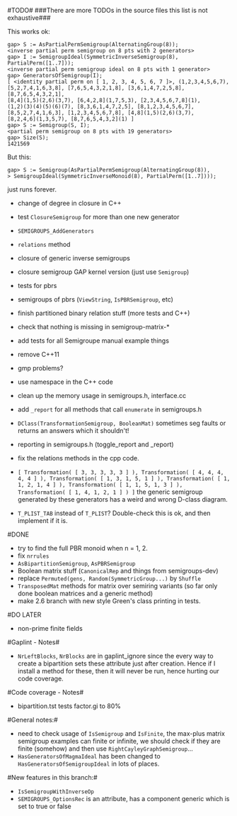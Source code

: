 #TODO#
###There are more TODOs in the source files this list is not exhaustive###

This works ok:

    gap> S := AsPartialPermSemigroup(AlternatingGroup(8));  
    <inverse partial perm semigroup on 8 pts with 2 generators>
    gap> I := SemigroupIdeal(SymmetricInverseSemigroup(8), PartialPerm([1..7]));
    <inverse partial perm semigroup ideal on 8 pts with 1 generator>
    gap> GeneratorsOfSemigroup(I);
    [ <identity partial perm on [ 1, 2, 3, 4, 5, 6, 7 ]>, (1,2,3,4,5,6,7),
    [5,2,7,4,1,6,3,8], [7,6,5,4,3,2,1,8], [3,6,1,4,7,2,5,8], [8,7,6,5,4,3,2,1],
    [8,4](1,5)(2,6)(3,7), [6,4,2,8](1,7,5,3), [2,3,4,5,6,7,8](1),
    (1,2)(3)(4)(5)(6)(7), [8,3,6,1,4,7,2,5], [8,1,2,3,4,5,6,7],
    [8,5,2,7,4,1,6,3], [1,2,3,4,5,6,7,8], [4,8](1,5)(2,6)(3,7),
    [8,2,4,6](1,3,5,7), [8,7,6,5,4,3,2](1) ]
    gap> S := Semigroup(S, I);
    <partial perm semigroup on 8 pts with 19 generators>
    gap> Size(S);
    1421569
 
But this:

    gap> S := Semigroup(AsPartialPermSemigroup(AlternatingGroup(8)),
    > SemigroupIdeal(SymmetricInverseMonoid(8), PartialPerm([1..7])));
    
just runs forever.

* change of degree in closure in C++
* test `ClosureSemigroup` for more than one new generator
* `SEMIGROUPS_AddGenerators`
* `relations` method
* closure of generic inverse semigroups
* closure semigroup GAP kernel version (just use `Semigroup`)


* tests for pbrs 
* semigroups of pbrs (`ViewString`, `IsPBRSemigroup`, etc)
* finish partitioned binary relation stuff (more tests and C++)
* check that nothing is missing in semigroup-matrix-*
* add tests for all Semigroupe manual example things
* remove C++11
* gmp problems?
* use namespace in the C++ code
* clean up the memory usage in semigroups.h, interface.cc
* add `_report` for all methods that call `enumerate` in semigroups.h
* `DClass(TransformationSemigroup, BooleanMat)` sometimes seg faults or returns an answers which it shouldn't!
* reporting in semigroups.h (toggle_report and _report)
* fix the relations methods in the cpp code.
* `[ Transformation( [ 3, 3, 3, 3, 3 ] ), Transformation( [ 4, 4, 4, 4, 4 ] ),
  Transformation( [ 1, 3, 1, 5, 1 ] ), Transformation( [ 1, 1, 2, 1, 4 ] ),
  Transformation( [ 1, 1, 5, 1, 3 ] ), Transformation( [ 1, 4, 1, 2, 1 ] ) ]`
  the generic semigroup generated by these generators has a weird and wrong
  D-class diagram. 
* `T_PLIST_TAB` instead of `T_PLIST`? Double-check this is ok, and then implement if it is.

#DONE
* try to find the full PBR monoid when n = 1, 2. 
* fix `nrrules`
* `AsBipartitionSemigroup`, `AsPBRSemigroup`
* Boolean matrix stuff (`CanonicalRep` and things from semigroups-dev)
* replace `Permuted(gens, Random(SymmetricGroup...)` by `Shuffle`
* `TransposedMat` methods for matrix over semiring variants (so far only done boolean matrices and a generic method)
* make 2.6 branch with new style Green's class printing in tests.

#DO LATER
* non-prime finite fields

#Gaplint - Notes#

* `NrLeftBlocks`, `NrBlocks` are in gaplint_ignore since the every way to create 
  a bipartition sets these attribute just after creation. Hence if I install a
  method for these, then it will never be run, hence hurting our code coverage. 

#Code coverage - Notes#

* bipartition.tst tests factor.gi to 80%

#General notes:#

* need to check usage of `IsSemigroup` and `IsFinite`, the max-plus matrix
  semigroup examples can finite or infinite, we should check if they are finite
  (somehow) and then use `RightCayleyGraphSemigroup`...
* `HasGeneratorsOfMagmaIdeal` has been changed to `HasGeneratorsOfSemigroupIdeal`
  in lots of places.

#New features in this branch:#

* `IsSemigroupWithInverseOp` 
* `SEMIGROUPS_OptionsRec` is an attribute, has a component generic which is set to
  true or false
